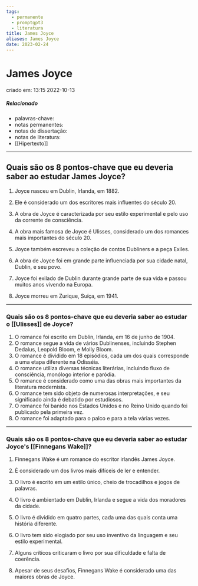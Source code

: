 ```yaml
---
tags:
  - permanente
  - promptgpt3
  - literatura
title: James Joyce
aliases: James Joyce
date: 2023-02-24
---
```

# James Joyce
criado em: 13:15 2022-10-13

##### Relacionado
- palavras-chave: 
- notas permanentes: 
- notas de dissertação:
- notas de literatura: 
- [[Hipertexto]]


---
## Quais são os 8 pontos-chave que eu deveria saber ao estudar James Joyce?

1. Joyce nasceu em Dublin, Irlanda, em 1882.

2. Ele é considerado um dos escritores mais influentes do século 20.

3. A obra de Joyce é caracterizada por seu estilo experimental e pelo uso da corrente de consciência.

4. A obra mais famosa de Joyce é Ulisses, considerado um dos romances mais importantes do século 20.

5. Joyce também escreveu a coleção de contos Dubliners e a peça Exiles.

6. A obra de Joyce foi em grande parte influenciada por sua cidade natal, Dublin, e seu povo.

7. Joyce foi exilado de Dublin durante grande parte de sua vida e passou muitos anos vivendo na Europa.

1. Joyce morreu em Zurique, Suíça, em 1941.
---
### Quais são os 8 pontos-chave que eu deveria saber ao estudar o [[Ulisses]] de Joyce?

1. O romance foi escrito em Dublin, Irlanda, em 16 de junho de 1904.
2. O romance segue a vida de vários Dublinenses, incluindo Stephen Dedalus, Leopold Bloom, e Molly Bloom.
3. O romance é dividido em 18 episódios, cada um dos quais corresponde a uma etapa diferente na Odisséia.
4. O romance utiliza diversas técnicas literárias, incluindo fluxo de consciência, monólogo interior e paródia.
5. O romance é considerado como uma das obras mais importantes da literatura modernista.
6. O romance tem sido objeto de numerosas interpretações, e seu significado ainda é debatido por estudiosos.
7. O romance foi banido nos Estados Unidos e no Reino Unido quando foi publicado pela primeira vez.
8. O romance foi adaptado para o palco e para a tela várias vezes.

---
### Quais são os 8 pontos-chave que eu deveria saber ao estudar Joyce's [[Finnegans Wake]]?

1. Finnegans Wake é um romance do escritor irlandês James Joyce.

2. É considerado um dos livros mais difíceis de ler e entender.

3. O livro é escrito em um estilo único, cheio de trocadilhos e jogos de palavras.

4. O livro é ambientado em Dublin, Irlanda e segue a vida dos moradores da cidade.

5. O livro é dividido em quatro partes, cada uma das quais conta uma história diferente.

6. O livro tem sido elogiado por seu uso inventivo da linguagem e seu estilo experimental.

7. Alguns críticos criticaram o livro por sua dificuldade e falta de coerência.

8. Apesar de seus desafios, Finnegans Wake é considerado uma das maiores obras de Joyce.